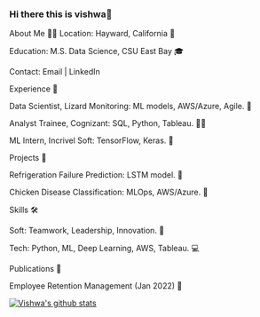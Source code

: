 ### Hi there this is vishwa👋

About Me 🙋‍♂️
Location: Hayward, California 📍

Education: M.S. Data Science, CSU East Bay 🎓

Contact: Email | LinkedIn

Experience 💼

Data Scientist, Lizard Monitoring: ML models, AWS/Azure, Agile. 🔬

Analyst Trainee, Cognizant: SQL, Python, Tableau. 👨‍💻


ML Intern, Incrivel Soft: TensorFlow, Keras. 🤖

Projects 🚀

Refrigeration Failure Prediction: LSTM model. 🧊

Chicken Disease Classification: MLOps, AWS/Azure. 🐔

Skills 🛠

Soft: Teamwork, Leadership, Innovation. 👥

Tech: Python, ML, Deep Learning, AWS, Tableau. 💻

Publications 📰

Employee Retention Management (Jan 2022) 📝

[![Vishwa's github stats](https://github-readme-stats.vercel.app/api?username=vishwa1924&count_private=true&show_icons=true&theme=radical&hide_rank=false)](https://github.com/vishwa1924/github-readme-stats)
<!--
[![Top Langs](https://github-readme-stats.vercel.app/api/top-langs/?username=vishwa1924)](https://github.com/vishwa1924/github-readme-stats)
>--
